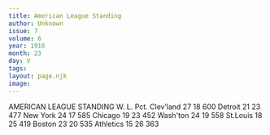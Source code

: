 ```yaml
---
title: American League Standing
author: Unknown
issue: 7
volume: 6
year: 1916
month: 23
day: V
tags:
layout: page.njk
image:
---
```

AMERICAN LEAGUE STANDING       W. L. Pct. Clev’land 27 18 600 Detroit 21 23 477 New York 24 17 585 Chicago 19 23 452 Wash'ton 24 19 558 St.Louis 18 25 419 Boston 23 20 535 Athletics 15 26 363    




